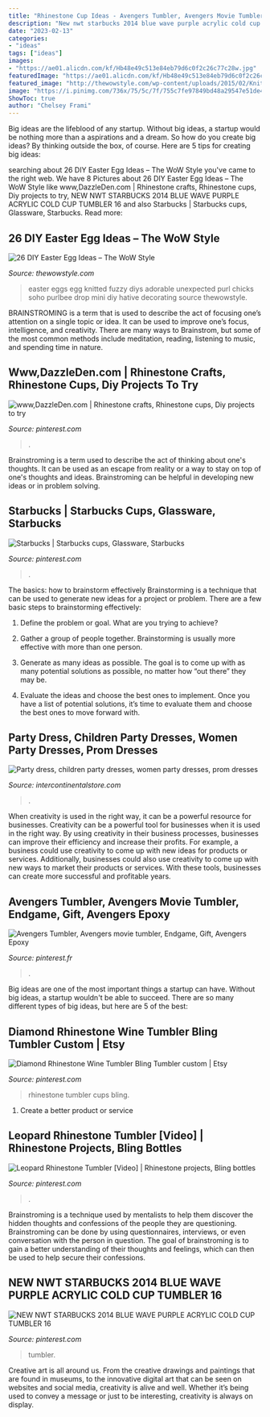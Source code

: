 ```yaml
---
title: "Rhinestone Cup Ideas - Avengers Tumbler, Avengers Movie Tumbler, Endgame, Gift, Avengers Epoxy"
description: "New nwt starbucks 2014 blue wave purple acrylic cold cup tumbler 16"
date: "2023-02-13"
categories:
- "ideas"
tags: ["ideas"]
images:
- "https://ae01.alicdn.com/kf/Hb48e49c513e84eb79d6c0f2c26c77c28w.jpg"
featuredImage: "https://ae01.alicdn.com/kf/Hb48e49c513e84eb79d6c0f2c26c77c28w.jpg"
featured_image: "http://thewowstyle.com/wp-content/uploads/2015/02/Knitted-Easter-Eggs.jpg"
image: "https://i.pinimg.com/736x/75/5c/7f/755c7fe97849bd48a29547e51de4f5ae.jpg"
ShowToc: true
author: "Chelsey Frami"
---
```



Big ideas are the lifeblood of any startup. Without big ideas, a startup would be nothing more than a aspirations and a dream. So how do you create big ideas? By thinking outside the box, of course. Here are 5 tips for creating big ideas: 

	

		
searching about 26 DIY Easter Egg Ideas – The WoW Style you've came to the right web. We have 8 Pictures about 26 DIY Easter Egg Ideas – The WoW Style like www,DazzleDen.com | Rhinestone crafts, Rhinestone cups, Diy projects to try, NEW NWT STARBUCKS 2014 BLUE WAVE PURPLE ACRYLIC COLD CUP TUMBLER 16 and also Starbucks | Starbucks cups, Glassware, Starbucks. Read more:
		
    
## 26 DIY Easter Egg Ideas – The WoW Style

<img loading=lazy src="http://thewowstyle.com/wp-content/uploads/2015/02/Knitted-Easter-Eggs.jpg" onerror="this.onerror=null;this.src='https://tse2.mm.bing.net/th?id=OIP.kAu5S3ifYZCbYEFSHZfIRQHaIr&amp;pid=15.1';" alt="26 DIY Easter Egg Ideas – The WoW Style">

_Source: thewowstyle.com_

>easter eggs egg knitted fuzzy diys adorable unexpected purl chicks soho purlbee drop mini diy hative decorating source thewowstyle. 

	

BRAINSTROMING is a term that is used to describe the act of focusing one’s attention on a single topic or idea. It can be used to improve one’s focus, intelligence, and creativity. There are many ways to Brainstrom, but some of the most common methods include meditation, reading, listening to music, and spending time in nature.

    
## Www,DazzleDen.com | Rhinestone Crafts, Rhinestone Cups, Diy Projects To Try

<img loading=lazy src="https://i.pinimg.com/originals/3c/9a/c0/3c9ac0f93e6556dcc9d173f061308c92.jpg" onerror="this.onerror=null;this.src='https://tse3.mm.bing.net/th?id=OIP.mbI15uzYMjRiWMkj0iF_GwHaJ4&amp;pid=15.1';" alt="www,DazzleDen.com | Rhinestone crafts, Rhinestone cups, Diy projects to try">

_Source: pinterest.com_

>. 

	

Brainstroming is a term used to describe the act of thinking about one's thoughts. It can be used as an escape from reality or a way to stay on top of one's thoughts and ideas. Brainstroming can be helpful in developing new ideas or in problem solving.

    
## Starbucks | Starbucks Cups, Glassware, Starbucks

<img loading=lazy src="https://i.pinimg.com/736x/75/5c/7f/755c7fe97849bd48a29547e51de4f5ae.jpg" onerror="this.onerror=null;this.src='https://tse1.mm.bing.net/th?id=OIP.Gm19UiIpI6jhmqhZdTVSywHaJ3&amp;pid=15.1';" alt="Starbucks | Starbucks cups, Glassware, Starbucks">

_Source: pinterest.com_

>. 

	

The basics: how to brainstorm effectively
Brainstorming is a technique that can be used to generate new ideas for a project or problem. There are a few basic steps to brainstorming effectively:
1. Define the problem or goal. What are you trying to achieve?

2. Gather a group of people together. Brainstorming is usually more effective with more than one person.

3. Generate as many ideas as possible. The goal is to come up with as many potential solutions as possible, no matter how “out there” they may be.

4. Evaluate the ideas and choose the best ones to implement. Once you have a list of potential solutions, it’s time to evaluate them and choose the best ones to move forward with.

    
## Party Dress, Children Party Dresses, Women Party Dresses, Prom Dresses

<img loading=lazy src="https://ae01.alicdn.com/kf/Hb48e49c513e84eb79d6c0f2c26c77c28w.jpg" onerror="this.onerror=null;this.src='https://tse1.mm.bing.net/th?id=OIP.F8NmEJ3j5qUMVPp7u65AzwHaHa&amp;pid=15.1';" alt="Party dress, children party dresses, women party dresses, prom dresses">

_Source: intercontinentalstore.com_

>. 

	

When creativity is used in the right way, it can be a powerful resource for businesses.
Creativity can be a powerful tool for businesses when it is used in the right way. By using creativity in their business processes, businesses can improve their efficiency and increase their profits. For example, a business could use creativity to come up with new ideas for products or services. Additionally, businesses could also use creativity to come up with new ways to market their products or services. With these tools, businesses can create more successful and profitable years.

    
## Avengers Tumbler, Avengers Movie Tumbler, Endgame, Gift, Avengers Epoxy

<img loading=lazy src="https://i.pinimg.com/originals/b9/29/48/b929486695cfdd8915ca32c5f1cf6209.jpg" onerror="this.onerror=null;this.src='https://tse3.mm.bing.net/th?id=OIP.8Og1YNkH8yDz-9KhSwT9QwHaPh&amp;pid=15.1';" alt="Avengers Tumbler, Avengers movie tumbler, Endgame, Gift, Avengers Epoxy">

_Source: pinterest.fr_

>. 

	

Big ideas are one of the most important things a startup can have. Without big ideas, a startup wouldn't be able to succeed. There are so many different types of big ideas, but here are 5 of the best: 

    
## Diamond Rhinestone Wine Tumbler Bling Tumbler Custom | Etsy

<img loading=lazy src="https://i.pinimg.com/736x/93/98/02/93980281a34e9fc46a196669fb9753e0.jpg" onerror="this.onerror=null;this.src='https://tse2.mm.bing.net/th?id=OIP.KF2OPsOjwzUCaMKz5h8guAHaJ3&amp;pid=15.1';" alt="Diamond Rhinestone Wine Tumbler Bling Tumbler custom | Etsy">

_Source: pinterest.com_

>rhinestone tumbler cups bling. 

	

1. Create a better product or service 

    
## Leopard Rhinestone Tumbler [Video] | Rhinestone Projects, Bling Bottles

<img loading=lazy src="https://i.pinimg.com/736x/98/c1/69/98c169e9193f236b3e2e8bca45442b2c.jpg" onerror="this.onerror=null;this.src='https://tse2.mm.bing.net/th?id=OIP._eu5MAAb1lDA-YW-ADtsigHaNK&amp;pid=15.1';" alt="Leopard Rhinestone Tumbler [Video] | Rhinestone projects, Bling bottles">

_Source: pinterest.com_

>. 

	

Brainstroming is a technique used by mentalists to help them discover the hidden thoughts and confessions of the people they are questioning. Brainstroming can be done by using questionnaires, interviews, or even conversation with the person in question. The goal of brainstroming is to gain a better understanding of their thoughts and feelings, which can then be used to help secure their confessions.

    
## NEW NWT STARBUCKS 2014 BLUE WAVE PURPLE ACRYLIC COLD CUP TUMBLER 16

<img loading=lazy src="https://i.pinimg.com/736x/0d/bc/20/0dbc2050bc324a822baf86ce8949e969.jpg" onerror="this.onerror=null;this.src='https://tse2.mm.bing.net/th?id=OIP.hcogRSlPPsr9zLnnPYtk_wHaJ3&amp;pid=15.1';" alt="NEW NWT STARBUCKS 2014 BLUE WAVE PURPLE ACRYLIC COLD CUP TUMBLER 16">

_Source: pinterest.com_

>tumbler. 

	

Creative art is all around us. From the creative drawings and paintings that are found in museums, to the innovative digital art that can be seen on websites and social media, creativity is alive and well. Whether it’s being used to convey a message or just to be interesting, creativity is always on display.

